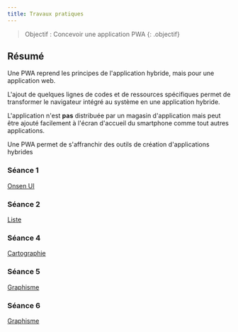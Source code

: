 ```yaml
---
title: Travaux pratiques
---
```


> Objectif : Concevoir une application PWA
{: .objectif}

## Résumé

Une PWA reprend les principes de l'application hybride, mais pour une application web.

L'ajout de quelques lignes de codes et de ressources spécifiques permet de transformer le navigateur intégré au système en une application hybride.

L'application n'est **pas** distribuée par un magasin d'application mais peut être ajouté facilement à l'écran d'accueil du smartphone comme tout autres applications.

Une PWA permet de s'affranchir des outils de création d'applications hybrides

<!--
### Séance 0
[Mise en place](seance1/index.html)
-->

### Séance 1
[Onsen UI](seance1)

### Séance 2
[Liste](seance2)

### Séance 4
[Cartographie](seance3)

### Séance 5
[Graphisme](seance4)

### Séance 6
[Graphisme](seance5)
